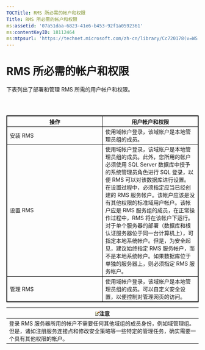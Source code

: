 ```yaml
---
TOCTitle: RMS 所必需的帐户和权限
Title: RMS 所必需的帐户和权限
ms:assetid: '07a51daa-6823-41e6-b453-92f1a0592361'
ms:contentKeyID: 18112464
ms:mtpsurl: 'https://technet.microsoft.com/zh-cn/library/Cc720178(v=WS.10)'
---
```


RMS 所必需的帐户和权限
======================

下表列出了部署和管理 RMS 所需的用户帐户和权限。

###  

 
<table style="border:1px solid black;">
<colgroup>
<col width="50%" />
<col width="50%" />
</colgroup>
<thead>
<tr class="header">
<th style="border:1px solid black;" >操作</th>
<th style="border:1px solid black;" >用户帐户和权限</th>
</tr>
</thead>
<tbody>
<tr class="odd">
<td style="border:1px solid black;">安装 RMS</td>
<td style="border:1px solid black;">使用域帐户登录，该域帐户是本地管理员组的成员。</td>
</tr>
<tr class="even">
<td style="border:1px solid black;">设置 RMS</td>
<td style="border:1px solid black;">使用域帐户登录，该域帐户是本地管理员组的成员。此外，您所用的帐户必须使用 SQL Server 数据库中授予的系统管理员角色进行 SQL 登录，以便 RMS 可以对该数据库进行设置。
在设置过程中，必须指定应当已经创建的 RMS 服务帐户。该帐户应该是没有其他权限的标准域用户帐户。该帐户应是 RMS 服务组的成员，在正常操作过程中，RMS 将在该帐户下运行。
对于单个服务器的部署（数据库和根认证服务器位于同一台计算机上），可指定本地系统帐户。但是，为安全起见，建议始终指定 RMS 服务帐户，而不是本地系统帐户。如果数据库位于单独的服务器上，则必须指定 RMS 服务帐户。</td>
</tr>
<tr class="odd">
<td style="border:1px solid black;">管理 RMS</td>
<td style="border:1px solid black;">使用域帐户登录，该域帐户是本地管理员组的成员。可以自定义安全设置，以便控制对管理网页的访问。</td>
</tr>
</tbody>
</table>
  
| ![](images/Cc720178.note(WS.10).gif)注意                                                                                             |  
|-------------------------------------------------------------------------------------------------------------------------------------------------------------------|  
| 登录 RMS 服务器所用的帐户不需要任何其他域组的成员身份，例如域管理组。但是，诸如注册服务连接点和修改安全策略等一些特定的管理任务，确实需要一个具有其他权限的帐户。 |

